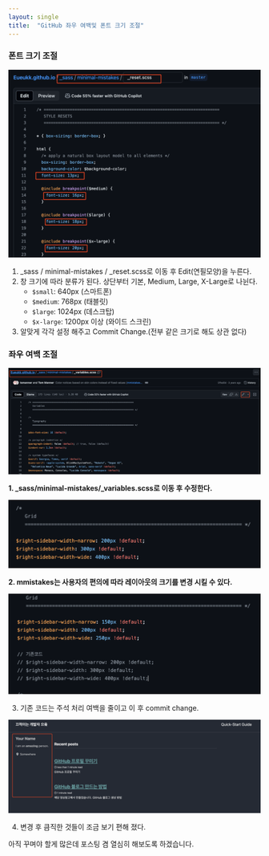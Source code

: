 ```yaml
---
layout: single
title:  "GitHub 좌우 여백및 폰트 크기 조절"
---
```


### 폰트 크기 조절

![Untitled](https://github.com/Eueukk/Eueukk.github.io/raw/master/_posts/2024-07-14-GitHubBlog%20Sidebar%26%20fontSize%20edit%20Img/Untitled.png)

1. _sass / minimal-mistakes / _reset.scss로 이동 후 Edit(연필모양)을 누른다.
2. 창 크기에 따라 분류가 된다. 상단부터 기본, Medium, Large, X-Large로 나뉜다.
    - `$small`: 640px (스마트폰)
    - `$medium`: 768px (태블릿)
    - `$large`: 1024px (데스크탑)
    - `$x-large`: 1200px 이상 (와이드 스크린)
3. 알맞게 각각 설정 해주고 Commit Change.(전부 같은 크기로 해도 상관 없다)

### 좌우 여백 조절

![Untitled](https://github.com/Eueukk/Eueukk.github.io/raw/master/_posts/2024-07-14-GitHubBlog%20Sidebar%26%20fontSize%20edit%20Img/Untitled%201.png)

**1. _sass/minimal-mistakes/_variables.scss로 이동 후 수정한다.**

![Untitled](https://github.com/Eueukk/Eueukk.github.io/raw/master/_posts/2024-07-14-GitHubBlog%20Sidebar%26%20fontSize%20edit%20Img/Untitled%202.png)

**2. mmistakes는 사용자의 편의에 따라 레이아웃의 크기를 변경 시킬 수 있다.**

![Untitled](https://github.com/Eueukk/Eueukk.github.io/raw/master/_posts/2024-07-14-GitHubBlog%20Sidebar%26%20fontSize%20edit%20Img/Untitled%203.png)

3. 기존 코드는 주석 처리 여백을 줄이고 이 후 commit change.

![Untitled](https://github.com/Eueukk/Eueukk.github.io/raw/master/_posts/2024-07-14-GitHubBlog%20Sidebar%26%20fontSize%20edit%20Img/Untitled%204.png)

4. 변경 후 큼직한 것들이 조금 보기 편해 졌다.

아직 꾸며야 할게 많은데 포스팅 겸 열심히 해보도록 하겠습니다.
